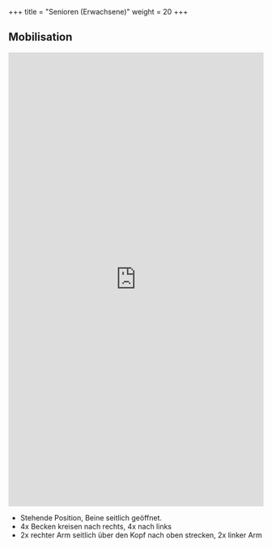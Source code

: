 +++
title = "Senioren (Erwachsene)"
weight = 20
+++

## Mobilisation

<div style="padding:177.82% 0 0 0;position:relative;"><iframe src="https://player.vimeo.com/video/1022811606?h=23a4a10de2&amp;badge=0&amp;autopause=0&amp;player_id=0&amp;app_id=58479" frameborder="0" allow="autoplay; fullscreen; picture-in-picture; clipboard-write" style="position:absolute;top:0;left:0;width:100%;height:100%;" title="04-6"></iframe></div><script src="https://player.vimeo.com/api/player.js"></script>

- Stehende Position, Beine seitlich geöffnet.
- 4x Becken kreisen nach rechts, 4x nach links
- 2x rechter Arm seitlich über den Kopf nach oben strecken, 2x linker Arm

